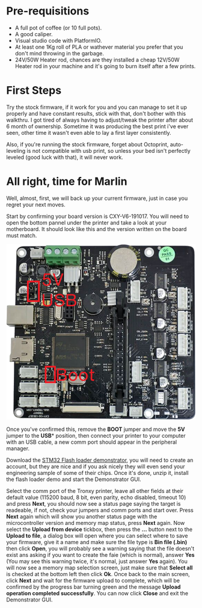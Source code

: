 # Pre-requisitions
- A full pot of coffee (or 10 full pots).
- A good caliper.
- Visual studio code with PlatformIO.
- At least one 1Kg roll of PLA or wathever material you prefer that you don't mind throwing in the garbage.
- 24V/50W Heater rod, chances are they installed a cheap 12V/50W Heater rod in your machine and it's going to burn itself after a few prints.

# First Steps
Try the stock firmware, if it work for you and you can manage to set it up properly and have constant results, stick with that, don't bother with this walkthru. I got tired of always having to adjust/tweak the printer after about 6 month of ownership. Sometime it was producing the best print i've ever seen, other time it wasn't even able to lay a first layer consistently.

Also, if you're running the stock firmware, forget about Octoprint, auto-leveling is not compatible with usb print, so unless your bed isn't perfectly leveled (good luck with that), it will never work.

# All right, time for Marlin
Well, almost, first, we will back up your current firmware, just in case you regret your next moves. 

Start by confirming your board version is CXY-V6-191017. You will need to open the bottom pannel under the printer and take a look at your motherboard. It should look like this and the version written on the board must match.

![CXY-V6-191017 Board](https://raw.githubusercontent.com/EddyBeaupre/Tronxy-XY2-Pro/main/images/tronxy%20CXY-V6-191017.png)

Once you've confirmed this, remove the **BOOT** jumper and move the **5V** jumper to the **USB*** position, then connect your printer to your computer with an USB cable, a new comm port should appear in the peripheral manager.

Download the  [STM32 Flash loader demonstrator](https://www.st.com/en/development-tools/flasher-stm32.html), you will need to create an account, but they are nice and if you ask nicely they will even send your engineering sample of some of their chips. Once it's done, unzip it, install the flash loader demo and start the Demonstrator GUI.

Select the comm port of the Tronxy printer, leave all other fields at their default value (115200 baud, 8 bit, even parity, echo disabled, timeout 10) and press **Next**, you should now see a status page saying the target is readeable, if not, check your jumpers and comm ports and start over. Press **Next** again which will show you another status page with the microcontroller version and memory map status, press **Next** again. Now select the **Upload from device** tickbox, then press the  **...** button next to the **Upload to file**, a dialog box will open where you can select where to save your firmware, give it a name and make sure the file type is **Bin file (.bin)** then click **Open**, you will probably see a warning saying that the file doesn't exist ans asking if you want to create the faie (which is normal), answer **Yes** (You may see this warning twice, it's normal, just answer **Yes** again). You will now see a memory map selection screen, just make sure that **Select all** is checked at the bottom left then click **Ok**. Once back to the main screen, click **Next** and wait for the firmware upload to complete, which will be confirmed by the progress bar turning green and the message **Upload operation completed successfully**. You can now click **Close** and exit the Demonstrator GUI.
